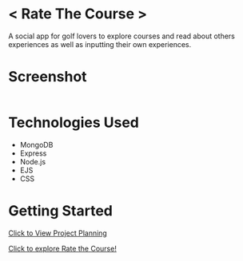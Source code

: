 # < Rate The Course >
A social app for golf lovers to explore courses and read about others experiences as well as inputting their own experiences.

# Screenshot
<img src="">

# Technologies Used

- MongoDB
- Express
- Node.js
- EJS
- CSS

# Getting Started

[Click to View Project Planning](https://trello.com/b/NJ3pwyoh/rate-the-course)

[Click to explore Rate the Course!](https://rate-the-course-2024-d5349d989952.herokuapp.com/)


